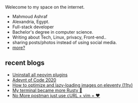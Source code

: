 Welecome to my space on the internet.

- Mahmoud Ashraf
- Alexandria, Egypt.
- Full-stack developer
- Bachelor's degree in computer science.
- Writing about Tech, Linux, privacy, Front-end..
- sharing posts/photos instead of using social media.
- [more?](/about)

## recent blogs

- [Uninstall all neovim plugins](/blog/uninstall-all-neovim-plugins)
- [Adevnt of Code 2020](/blog/adevnt-of-code-2020)
- [How to optimize and lazy-loading images on eleventy (11ty)](/blog/how-to-optimize-and-lazyloading-images-on-eleventy)
- [My terminal became more Rusty 🦀](/blog/my-terminal-became-more-rusty)
- [No More postman just use cURL + vim = ❤](/blog/no-more-postman-just-curl-and-vim)
